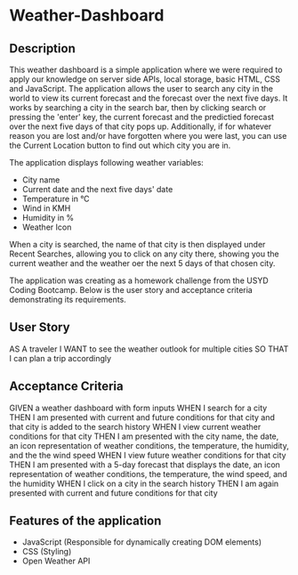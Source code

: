 # Weather-Dashboard

## Description
This weather dashboard is a simple application where we were required to apply our knowledge on server side APIs, local storage, basic HTML, CSS and JavaScript. The application allows the user to search any city in the world to view its current forecast and the forecast over the next five days. It works by searching a city in the search bar, then by clicking search or pressing the 'enter' key, the current forecast and the predictied forecast over the next five days of that city pops up. Additionally, if for whatever reason you are lost and/or have forgotten where you were last, you can use the Current Location button to find out which city you are in.

The application displays following weather variables:
- City name
- Current date and the next five days' date
- Temperature in °C
- Wind in KMH
- Humidity in %
- Weather Icon

When a city is searched, the name of that city is then displayed under Recent Searches, allowing you to click on any city there, showing you the current weather and the weather oer the next 5 days of that chosen city. 

The application was creating as a homework challenge from the USYD Coding Bootcamp. Below is the user story and acceptance criteria demonstrating its requirements.

## User Story
  AS A traveler
  I WANT to see the weather outlook for multiple cities
  SO THAT I can plan a trip accordingly

## Acceptance Criteria
  GIVEN a weather dashboard with form inputs
  WHEN I search for a city
  THEN I am presented with current and future conditions for that city and that city is added to the
  search history
  WHEN I view current weather conditions for that city
  THEN I am presented with the city name, the date, an icon representation of weather conditions, the
  temperature, the humidity, and the the wind speed
  WHEN I view future weather conditions for that city
  THEN I am presented with a 5-day forecast that displays the date, an icon representation of weather
  conditions, the temperature, the wind speed, and the humidity
  WHEN I click on a city in the search history
  THEN I am again presented with current and future conditions for that city

## Features of the application
- JavaScript (Responsible for dynamically creating DOM elements)
- CSS (Styling)
- Open Weather API

